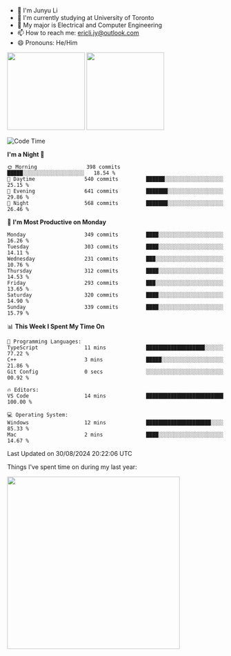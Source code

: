 ### 
- 👨 I'm Junyu Li
- 📖 I'm currently studying at University of Toronto
- 🌱 My major is Electrical and Computer Engineering
- 📫 How to reach me: ericli.jy@outlook.com
- 😄 Pronouns: He/Him

<p align="left">  
  <img height="180em" src="https://github-readme-stats-sigma-five-48.vercel.app/api?username=ericjyli&theme=tokyonight&show_icons=true&count_private=true&include_orgs=true" />
  <img height="180em" src="https://github-readme-stats-sigma-five-48.vercel.app/api/top-langs/?username=ericjyli&theme=tokyonight&count_private=true&include_orgs=true&include_orgs=true&layout=compact" />
</p>

<!--START_SECTION:waka-->
![Code Time](http://img.shields.io/badge/Code%20Time-482%20hrs%2054%20mins-blue)

**I'm a Night 🦉** 

```text
🌞 Morning                398 commits         █████░░░░░░░░░░░░░░░░░░░░   18.54 % 
🌆 Daytime                540 commits         ██████░░░░░░░░░░░░░░░░░░░   25.15 % 
🌃 Evening                641 commits         ███████░░░░░░░░░░░░░░░░░░   29.86 % 
🌙 Night                  568 commits         ███████░░░░░░░░░░░░░░░░░░   26.46 % 
```
📅 **I'm Most Productive on Monday** 

```text
Monday                   349 commits         ████░░░░░░░░░░░░░░░░░░░░░   16.26 % 
Tuesday                  303 commits         ████░░░░░░░░░░░░░░░░░░░░░   14.11 % 
Wednesday                231 commits         ███░░░░░░░░░░░░░░░░░░░░░░   10.76 % 
Thursday                 312 commits         ████░░░░░░░░░░░░░░░░░░░░░   14.53 % 
Friday                   293 commits         ███░░░░░░░░░░░░░░░░░░░░░░   13.65 % 
Saturday                 320 commits         ████░░░░░░░░░░░░░░░░░░░░░   14.90 % 
Sunday                   339 commits         ████░░░░░░░░░░░░░░░░░░░░░   15.79 % 
```


📊 **This Week I Spent My Time On** 

```text
💬 Programming Languages: 
TypeScript               11 mins             ███████████████████░░░░░░   77.22 % 
C++                      3 mins              █████░░░░░░░░░░░░░░░░░░░░   21.86 % 
Git Config               0 secs              ░░░░░░░░░░░░░░░░░░░░░░░░░   00.92 % 

🔥 Editors: 
VS Code                  14 mins             █████████████████████████   100.00 % 

💻 Operating System: 
Windows                  12 mins             █████████████████████░░░░   85.33 % 
Mac                      2 mins              ████░░░░░░░░░░░░░░░░░░░░░   14.67 % 
```


 Last Updated on 30/08/2024 20:22:06 UTC
<!--END_SECTION:waka-->

<p> Things I've spent time on during my last year: </p>
<img height="400em" src="https://github-readme-stats-git-master-ericjyli.vercel.app/api/wakatime?username=ericjyli&layout=compact&theme=tokyonight" />

<!--
Here are some ideas to get you started:

- 🔭 I’m currently working on ...
- 🌱 I’m currently learning ...
- 👯 I’m looking to collaborate on ...
- 🤔 I’m looking for help with ...
- 💬 Ask me about ...
- 📫 How to reach me: ...
- 😄 Pronouns: ...
- ⚡ Fun fact: ...
-->
